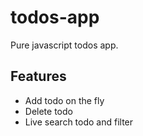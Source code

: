 # todos-app

Pure javascript todos app.

## Features

- Add todo on the fly
- Delete todo
- Live search todo and filter